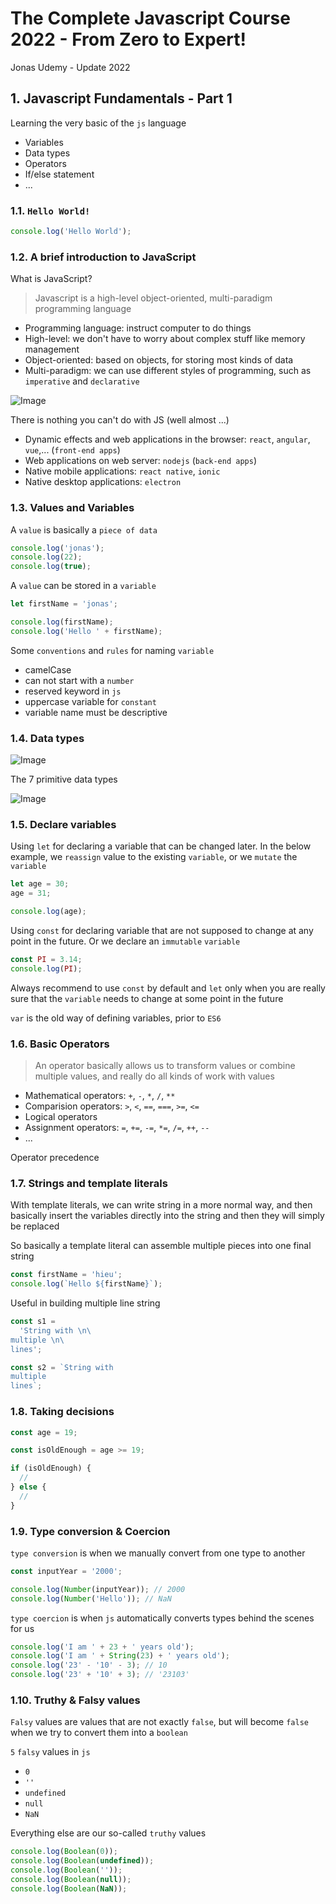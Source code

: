 # The Complete Javascript Course 2022 - From Zero to Expert!

Jonas Udemy - Update 2022

## 1. Javascript Fundamentals - Part 1

Learning the very basic of the `js` language

- Variables
- Data types
- Operators
- If/else statement
- ...

### 1.1. `Hello World!`

```js
console.log('Hello World');
```

### 1.2. A brief introduction to JavaScript

What is JavaScript?

> Javascript is a high-level object-oriented, multi-paradigm programming language

- Programming language: instruct computer to do things
- High-level: we don't have to worry about complex stuff like memory management
- Object-oriented: based on objects, for storing most kinds of data
- Multi-paradigm: we can use different styles of programming, such as `imperative` and `declarative`

![Image](md_assets/role.png)

There is nothing you can't do with JS (well almost ...)

- Dynamic effects and web applications in the browser: `react`, `angular`, `vue`,... (`front-end apps`)
- Web applications on web server: `nodejs` (`back-end apps`)
- Native mobile applications: `react native`, `ionic`
- Native desktop applications: `electron`

### 1.3. Values and Variables

A `value` is basically a `piece of data`

```js
console.log('jonas');
console.log(22);
console.log(true);
```

A `value` can be stored in a `variable`

```js
let firstName = 'jonas';

console.log(firstName);
console.log('Hello ' + firstName);
```

Some `conventions` and `rules` for naming `variable`

- camelCase
- can not start with a `number`
- reserved keyword in `js`
- uppercase variable for `constant`
- variable name must be descriptive

### 1.4. Data types

![Image](md_assets/object.png)

The 7 primitive data types

![Image](md_assets/primitive.png)

### 1.5. Declare variables

Using `let` for declaring a variable that can be changed later. In the below
example, we `reassign` value to the existing `variable`, or we `mutate` the
`variable`

```js
let age = 30;
age = 31;

console.log(age);
```

Using `const` for declaring variable that are not supposed to change at any
point in the future. Or we declare an `immutable` `variable`

```js
const PI = 3.14;
console.log(PI);
```

Always recommend to use `const` by default and `let` only when you are
really sure that the `variable` needs to change at some point
in the future

`var` is the old way of defining variables, prior to `ES6`

### 1.6. Basic Operators

> An operator basically allows us to transform values or combine multiple values,
> and really do all kinds of work with values

- Mathematical operators: `+`, `-`, `*`, `/`, `**`
- Comparision operators: `>`, `<`, `==`, `===`, `>=`, `<=`
- Logical operators
- Assignment operators: `=`, `+=`, `-=`, `*=`, `/=`, `++`, `--`
- ...

Operator precedence

### 1.7. Strings and template literals

With template literals, we can write string in a more normal way,
and then basically insert the variables directly into the string and then
they will simply be replaced

So basically a template literal can assemble multiple pieces into one final
string

```js
const firstName = 'hieu';
console.log(`Hello ${firstName}`);
```

Useful in building multiple line string

```js
const s1 =
  'String with \n\
multiple \n\
lines';

const s2 = `String with
multiple
lines`;
```

### 1.8. Taking decisions

```js
const age = 19;

const isOldEnough = age >= 19;

if (isOldEnough) {
  //
} else {
  //
}
```

### 1.9. Type conversion & Coercion

`type conversion` is when we manually convert from one type to another

```js
const inputYear = '2000';

console.log(Number(inputYear)); // 2000
console.log(Number('Hello')); // NaN
```

`type coercion` is when `js` automatically converts types behind the scenes for us

```js
console.log('I am ' + 23 + ' years old');
console.log('I am ' + String(23) + ' years old');
console.log('23' - '10' - 3); // 10
console.log('23' + '10' + 3); // '23103'
```

### 1.10. Truthy & Falsy values

`Falsy` values are values that are not exactly `false`, but will become `false`
when we try to convert them into a `boolean`

`5` `falsy` values in `js`

- `0`
- `''`
- `undefined`
- `null`
- `NaN`

Everything else are our so-called `truthy` values

```js
console.log(Boolean(0));
console.log(Boolean(undefined));
console.log(Boolean(''));
console.log(Boolean(null));
console.log(Boolean(NaN));
```
